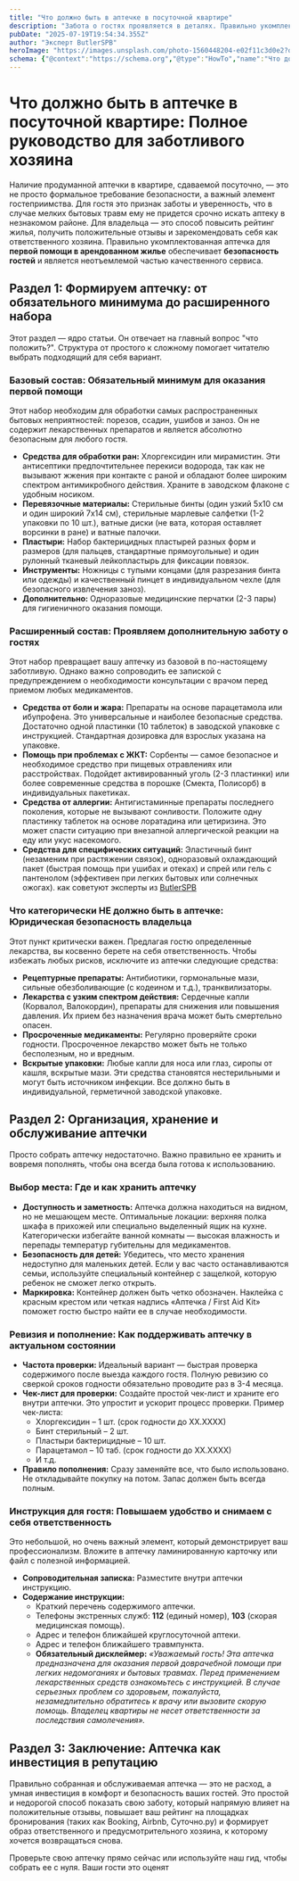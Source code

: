 ```yaml
---
title: "Что должно быть в аптечке в посуточной квартире"
description: "Забота о гостях проявляется в деталях. Правильно укомплектованная аптечка в посуточной квартире — это не только требование безопасности, но и знак вашего гостеприимства. Рассказываем, какой минимальный набор медикаментов и средств первой помощи должен быть под рукой у ваших постояльцев."
pubDate: "2025-07-19T19:54:34.355Z"
author: "Эксперт ButlerSPB"
heroImage: "https://images.unsplash.com/photo-1560448204-e02f11c3d0e2?q=80&w=2070&auto=format&fit=crop"
schema: {"@context":"https://schema.org","@type":"HowTo","name":"Что должно быть в аптечке в посуточной квартире","description":"Забота о гостях проявляется в деталях. Правильно укомплектованная аптечка в посуточной квартире — это не только требование безопасности, но и знак вашего гостеприимства. Рассказываем, какой минимальный набор медикаментов и средств первой помощи должен быть под рукой у ваших постояльцев.","image":{"@type":"ImageObject","url":"https://images.unsplash.com/photo-1560448204-e02f11c3d0e2?q=80&w=2070&auto=format&fit=crop"},"aggregateRating":{"@type":"AggregateRating","ratingValue":"4.8","reviewCount":450,"bestRating":"5","worstRating":"1"},"publisher":{"@type":"Organization","name":"Блог ButlerSPB","logo":{"@type":"ImageObject","url":"https://butlerspb-blog.netlify.app/favicon.ico"}},"mainEntityOfPage":{"@type":"WebPage","@id":"https://butlerspb-blog.netlify.app/blog/chto-dolzhno-byt-v-aptechke-v-posutochnoy-kvartire/"}}
---
```


# Что должно быть в аптечке в посуточной квартире: Полное руководство для заботливого хозяина

Наличие продуманной аптечки в квартире, сдаваемой посуточно, — это не просто формальное требование безопасности, а важный элемент гостеприимства. Для гостя это признак заботы и уверенность, что в случае мелких бытовых травм ему не придется срочно искать аптеку в незнакомом районе. Для владельца — это способ повысить рейтинг жилья, получить положительные отзывы и зарекомендовать себя как ответственного хозяина. Правильно укомплектованная аптечка для **первой помощи в арендованном жилье** обеспечивает **безопасность гостей** и является неотъемлемой частью качественного сервиса.

## Раздел 1: Формируем аптечку: от обязательного минимума до расширенного набора

Этот раздел — ядро статьи. Он отвечает на главный вопрос "что положить?". Структура от простого к сложному помогает читателю выбрать подходящий для себя вариант.

### Базовый состав: Обязательный минимум для оказания первой помощи

Этот набор необходим для обработки самых распространенных бытовых неприятностей: порезов, ссадин, ушибов и заноз. Он не содержит лекарственных препаратов и является абсолютно безопасным для любого гостя.

*   **Средства для обработки ран:** Хлоргексидин или мирамистин. Эти антисептики предпочтительнее перекиси водорода, так как не вызывают жжения при контакте с раной и обладают более широким спектром антимикробного действия. Храните в заводском флаконе с удобным носиком.
*   **Перевязочные материалы:** Стерильные бинты (один узкий 5х10 см и один широкий 7х14 см), стерильные марлевые салфетки (1-2 упаковки по 10 шт.), ватные диски (не вата, которая оставляет ворсинки в ране) и ватные палочки.
*   **Пластыри:** Набор бактерицидных пластырей разных форм и размеров (для пальцев, стандартные прямоугольные) и один рулонный тканевый лейкопластырь для фиксации повязок.
*   **Инструменты:** Ножницы с тупыми концами (для разрезания бинта или одежды) и качественный пинцет в индивидуальном чехле (для безопасного извлечения заноз).
*   **Дополнительно:** Одноразовые медицинские перчатки (2-3 пары) для гигиеничного оказания помощи.

### Расширенный состав: Проявляем дополнительную заботу о гостях

Этот набор превращает вашу аптечку из базовой в по-настоящему заботливую. Однако важно сопроводить ее запиской с предупреждением о необходимости консультации с врачом перед приемом любых медикаментов.

*   **Средства от боли и жара:** Препараты на основе парацетамола или ибупрофена. Это универсальные и наиболее безопасные средства. Достаточно одной пластинки (10 таблеток) в заводской упаковке с инструкцией. Стандартная дозировка для взрослых указана на упаковке.
*   **Помощь при проблемах с ЖКТ:** Сорбенты — самое безопасное и необходимое средство при пищевых отравлениях или расстройствах. Подойдет активированный уголь (2-3 пластинки) или более современные средства в порошке (Смекта, Полисорб) в индивидуальных пакетиках.
*   **Средства от аллергии:** Антигистаминные препараты последнего поколения, которые не вызывают сонливости. Положите одну пластинку таблеток на основе лоратадина или цетиризина. Это может спасти ситуацию при внезапной аллергической реакции на еду или укус насекомого.
*   **Средства для специфических ситуаций:** Эластичный бинт (незаменим при растяжении связок), одноразовый охлаждающий пакет (быстрая помощь при ушибах и отеках) и спрей или гель с пантенолом (эффективен при легких бытовых или солнечных ожогах). как советуют эксперты из <a href="https://butlerspb.ru" target="_blank" rel="nofollow">ButlerSPB</a>

### Что категорически НЕ должно быть в аптечке: Юридическая безопасность владельца

Этот пункт критически важен. Предлагая гостю определенные лекарства, вы косвенно берете на себя ответственность. Чтобы избежать любых рисков, исключите из аптечки следующие средства:

*   **Рецептурные препараты:** Антибиотики, гормональные мази, сильные обезболивающие (с кодеином и т.д.), транквилизаторы.
*   **Лекарства с узким спектром действия:** Сердечные капли (Корвалол, Валокордин), препараты для снижения или повышения давления. Их прием без назначения врача может быть смертельно опасен.
*   **Просроченные медикаменты:** Регулярно проверяйте сроки годности. Просроченное лекарство может быть не только бесполезным, но и вредным.
*   **Вскрытые упаковки:** Любые капли для носа или глаз, сиропы от кашля, вскрытые мази. Эти средства становятся нестерильными и могут быть источником инфекции. Все должно быть в индивидуальной, герметичной заводской упаковке.

## Раздел 2: Организация, хранение и обслуживание аптечки

Просто собрать аптечку недостаточно. Важно правильно ее хранить и вовремя пополнять, чтобы она всегда была готова к использованию.

### Выбор места: Где и как хранить аптечку

*   **Доступность и заметность:** Аптечка должна находиться на видном, но не мешающем месте. Оптимальные локации: верхняя полка шкафа в прихожей или специально выделенный ящик на кухне. Категорически избегайте ванной комнаты — высокая влажность и перепады температур губительны для медикаментов.
*   **Безопасность для детей:** Убедитесь, что место хранения недоступно для маленьких детей. Если у вас часто останавливаются семьи, используйте специальный контейнер с защелкой, которую ребенок не сможет легко открыть.
*   **Маркировка:** Контейнер должен быть четко обозначен. Наклейка с красным крестом или четкая надпись «Аптечка / First Aid Kit» поможет гостю быстро найти ее в случае необходимости.

### Ревизия и пополнение: Как поддерживать аптечку в актуальном состоянии

*   **Частота проверки:** Идеальный вариант — быстрая проверка содержимого после выезда каждого гостя. Полную ревизию со сверкой сроков годности обязательно проводите раз в 3-4 месяца.
*   **Чек-лист для проверки:** Создайте простой чек-лист и храните его внутри аптечки. Это упростит и ускорит процесс проверки. Пример чек-листа:
    *   Хлоргексидин – 1 шт. (срок годности до ХХ.ХХХХ)
    *   Бинт стерильный – 2 шт.
    *   Пластыри бактерицидные – 10 шт.
    *   Парацетамол – 10 таб. (срок годности до ХХ.ХХХХ)
    *   И т.д.
*   **Правило пополнения:** Сразу заменяйте все, что было использовано. Не откладывайте покупку на потом. Запас должен быть всегда полным.

### Инструкция для гостя: Повышаем удобство и снимаем с себя ответственность

Это небольшой, но очень важный элемент, который демонстрирует ваш профессионализм. Вложите в аптечку ламинированную карточку или файл с полезной информацией.

*   **Сопроводительная записка:** Разместите внутри аптечки инструкцию.
*   **Содержание инструкции:**
    *   Краткий перечень содержимого аптечки.
    *   Телефоны экстренных служб: **112** (единый номер), **103** (скорая медицинская помощь).
    *   Адрес и телефон ближайшей круглосуточной аптеки.
    *   Адрес и телефон ближайшего травмпункта.
    *   **Обязательный дисклеймер:** *«Уважаемый гость! Эта аптечка предназначена для оказания первой доврачебной помощи при легких недомоганиях и бытовых травмах. Перед применением лекарственных средств ознакомьтесь с инструкцией. В случае серьезных проблем со здоровьем, пожалуйста, незамедлительно обратитесь к врачу или вызовите скорую помощь. Владелец квартиры не несет ответственности за последствия самолечения».*

## Раздел 3: Заключение: Аптечка как инвестиция в репутацию

Правильно собранная и обслуживаемая аптечка — это не расход, а умная инвестиция в комфорт и безопасность ваших гостей. Это простой и недорогой способ показать свою заботу, который напрямую влияет на положительные отзывы, повышает ваш рейтинг на площадках бронирования (таких как Booking, Airbnb, Суточно.ру) и формирует образ ответственного и предусмотрительного хозяина, к которому хочется возвращаться снова.

Проверьте свою аптечку прямо сейчас или используйте наш гид, чтобы собрать ее с нуля. Ваши гости это оценят